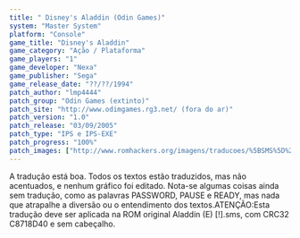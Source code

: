 ```yaml
---
title: " Disney's Aladdin (Odin Games)"
system: "Master System"
platform: "Console"
game_title: "Disney's Aladdin"
game_category: "Ação / Plataforma"
game_players: "1"
game_developer: "Nexa"
game_publisher: "Sega"
game_release_date: "??/??/1994"
patch_author: "lmp4444"
patch_group: "Odin Games (extinto)"
patch_site: "http://www.odimgames.rg3.net/ (fora do ar)"
patch_version: "1.0"
patch_release: "03/09/2005"
patch_type: "IPS e IPS-EXE"
patch_progress: "100%"
patch_images: ["http://www.romhackers.org/imagens/traducoes/%5BSMS%5D%20Aladdin%20-%20Odin%20Games%20-%201.png","http://www.romhackers.org/imagens/traducoes/%5BSMS%5D%20Aladdin%20-%20Odin%20Games%20-%202.png","http://www.romhackers.org/imagens/traducoes/%5BSMS%5D%20Aladdin%20-%20Odin%20Games%20-%203.png"]
---
```

A tradução está boa. Todos os textos estão traduzidos, mas não acentuados, e nenhum gráfico foi editado. Nota-se algumas coisas ainda sem tradução, como as palavras PASSWORD, PAUSE e READY, mas nada que atrapalhe a diversão ou o entendimento dos textos.ATENÇÃO:Esta tradução deve ser aplicada na ROM original Aladdin (E) [!].sms, com CRC32 C8718D40 e sem cabeçalho.